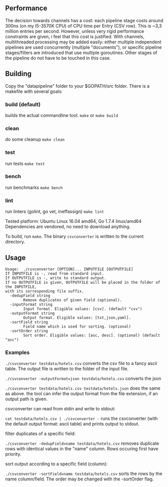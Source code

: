 ## Performance
The decision towards channels has a cost: each pipeline stage costs around 300ns
(on my I5-3570K CPU) of CPU time per Entry (CSV row). This is ~3,3 million
entries per second. However, unless very rigid performance constraints are
given, i feel that this cost is justified. With channels, multithreaded
processing may be added easily: either multiple independent pipelines are used
concurrently (multiple "documents"), or specific pipeline stages/filters are
introduced that use multiple goroutines. Other stages of the pipeline do not
have to be touched in this case.

## Building
Copy the "datapipeline" folder to your $GOPATH/src folder. There is a makefile with several goals:
### build (default)
builds the actual commandline tool. `make` or `make build`
### clean
do some cleanup `make clean`
### test
run tests `make test`
### bench
run benchmarks `make bench`
### lint
run linters (golint, go vet, ineffassign) `make lint`

Tested platform: Ubuntu Linux 16.04 amd64, Go 1.7.4 linux/amd64
Dependencies are vendored, no need to download anything.

To build, run `make`. The binary `csvconverter` is written to the current directory.

## Usage
```
Usage:  ./csvconverter [OPTION]... INPUTFILE [OUTPUTFILE]
If INPUTFILE is -, read from standard input.
If OUTPUTFILE is -, write to standard output.
If no OUTPUTFILE is given, OUTPUTFILE will be placed in the folder of the INPUTFILE,
with its corresponding file suffix.
  -dedupField string
        Remove duplicates of given field (optional).
  -inputFormat string
        Input format. Eligible values: [csv]. (default "csv")
  -outputFormat string
        Output format. Eligible values: [txt,json,yaml].
  -sortField string
        Field name which is used for sorting. (optional)
  -sortOrder string
        Sort order. Eligible values: [asc, desc]. (optional) (default "asc")
```
### Examples

`./csvconverter testdata/hotels.csv` converts the csv file to a fancy ascii table. The output file is written to the folder of the input file.

`./csvconverter -outputFormat=json testdata/hotels.csv` converts the json

`./csvconverter testdata/hotels.csv testdata/hotels.json` does the same as above. the tool can infer the output format from the file extension, if an output path is given.

csvconverter can read from stdin and write to stdout:

`cat testdata/hotels.csv | ./csvconverter -` runs the csvconverter (with the default output format: ascii table) and prints output to stdout.

filter duplicates of a specific field:

`./csvconverter -dedupField=name testdata/hotels.csv` removes duplicate rows with identical values in the "name" column. Rows occuring first have priority.

sort output according to a specific field (column):

`./csvconverter -sortField=name testdata/hotels.csv` sorts the rows by the name column/field. The order may be changed with the -sortOrder flag.
